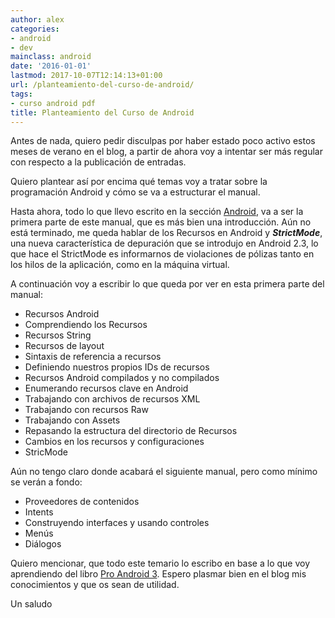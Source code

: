 ```yaml
---
author: alex
categories:
- android
- dev
mainclass: android
date: '2016-01-01'
lastmod: 2017-10-07T12:14:13+01:00
url: /planteamiento-del-curso-de-android/
tags:
- curso android pdf
title: Planteamiento del Curso de Android
---
```


Antes de nada, quiero pedir disculpas por haber estado poco activo estos meses de verano en el blog, a partir de ahora voy a intentar ser más regular con respecto a la publicación de entradas.

Quiero plantear así por encima qué temas voy a tratar sobre la programación Android y cómo se va a estructurar el manual.

<!--more--><!--ad-->

Hasta ahora, todo lo que llevo escrito en la sección [Android][1], va a ser la primera parte de este manual, que es más bien una introducción. Aún no está terminado, me queda hablar de los Recursos en Android y ***StrictMode***, una nueva característica de depuración que se introdujo en Android 2.3, lo que hace el StrictMode es informarnos de violaciones de pólizas tanto en los hilos de la aplicación, como en la máquina virtual.

A continuación voy a escribir lo que queda por ver en esta primera parte del manual:

* Recursos Android
* Comprendiendo los Recursos
* Recursos String
* Recursos de layout
* Sintaxis de referencia a recursos
* Definiendo nuestros propios IDs de recursos
* Recursos Android compilados y no compilados
* Enumerando recursos clave en Android
* Trabajando con archivos de recursos XML
* Trabajando con recursos Raw
* Trabajando con Assets
* Repasando la estructura del directorio de Recursos
* Cambios en los recursos y configuraciones
* StricMode

Aún no tengo claro donde acabará el siguiente manual, pero como mínimo se verán a fondo:

* Proveedores de contenidos
* Intents
* Construyendo interfaces y usando controles
* Menús
* Diálogos

Quiero mencionar, que todo este temario lo escribo en base a lo que voy aprendiendo del libro [Pro Android 3][2]. Espero plasmar bien en el blog mis conocimientos y que os sean de utilidad.

Un saludo

 [1]: https://elbauldelprogramador.com/guia-de-desarrollo-android
 [2]: https://elbauldelprogramador.com/pro-android-3-aprende-fondo-todo-lo-que
